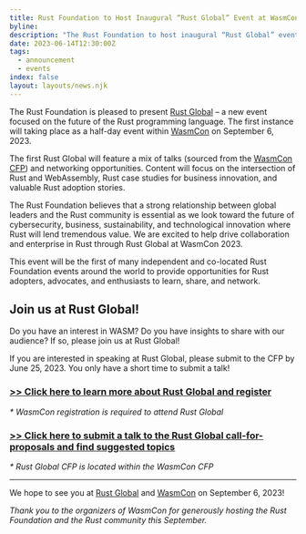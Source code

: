 ```yaml
---
title: Rust Foundation to Host Inaugural “Rust Global” Event at WasmCon 2023
byline:
description: "The Rust Foundation to host inaugural “Rust Global” event on September 6, 2023 – a gathering designed to bring together Rust enterprise users, enthusiasts, and advocates. \n\nThe first Rust Global event will be co-located with WasmCon 2023 in the Seattle area.\_"
date: 2023-06-14T12:30:00Z
tags:
  - announcement
  - events
index: false
layout: layouts/news.njk
---
```

The Rust Foundation is pleased to present [Rust Global](https://events.linuxfoundation.org/rust-global/) – a new event focused on the future of the Rust programming language. The first instance will taking place as a half-day event within <a target="_blank" href="https://events.linuxfoundation.org/wasmcon/">WasmCon</a> on September 6, 2023.&nbsp;

The first Rust Global will feature a mix of talks (sourced from the [<u>WasmCon CFP</u>](https://events.linuxfoundation.org/wasmcon/program/cfp/#suggested-topics)) and networking opportunities. Content will focus on the intersection of Rust and WebAssembly, Rust case studies for business innovation, and valuable Rust adoption stories.&nbsp;

The Rust Foundation believes that a strong relationship between global leaders and the Rust community is essential as we look toward the future of cybersecurity, business, sustainability, and technological innovation where Rust will lend tremendous value. We are excited to help drive collaboration and enterprise in Rust through Rust Global at WasmCon 2023.&nbsp;

This event will be the first of many independent and co-located Rust Foundation events around the world to provide opportunities for Rust adopters, advocates, and enthusiasts to learn, share, and network.&nbsp;

###

## Join us at Rust Global!

Do you have an interest in WASM? Do you have insights to share with our audience? If so, please join us at Rust Global!&nbsp;

If you are interested in speaking at Rust Global, please submit to the CFP by June 25, 2023. You only have a short time to submit a talk!

### [<u>&gt;&gt; Click here to learn more about Rust Global and register</u>](https://events.linuxfoundation.org/rust-global/)

*\* WasmCon registration is required to attend Rust Global*

### [<u>&gt;&gt; Click here to submit a talk to the Rust Global call-for-proposals and find suggested topics</u>](https://events.linuxfoundation.org/wasmcon/program/cfp/#suggested-topics)​​​​​​

*\* Rust Global CFP is located within the WasmCon CFP*

---

We hope to see you at [<u>Rust Global</u>](https://events.linuxfoundation.org/rust-global/) and [<u>WasmCon</u>](https://events.linuxfoundation.org/wasmcon/) on September 6, 2023!&nbsp;

*Thank you to the organizers of WasmCon for generously hosting the Rust Foundation and the Rust community this September.*
